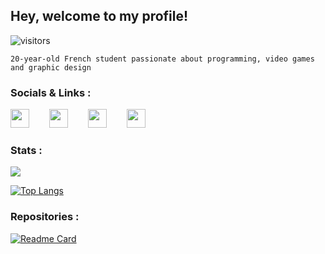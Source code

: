 
 ## Hey, welcome to my profile!
![visitors](https://visitor-badge.glitch.me/badge?page_id=${LudovicDEBEVER})
```
20-year-old French student passionate about programming, video games and graphic design
```

 ### Socials & Links :

 [<img src="https://i.imgur.com/EyHOmqX.png" width="30" height="30"/>](https://twitter.com/rl_syx)   [<img src="https://i.imgur.com/9wHNaD9.png" width="30" height="30"/>](https://mail.google.com/mail/u/1/#inbox?compose=GTvVlcRzCbgzcRSDGJhJfvfpFKbjgMrwTrlxmjKRwhnKggQPTZDzWWfVNKMVtjrMJDDpMXlgfLxvW)   [<img src="https://i.imgur.com/k3qG9Qm.png" width="30" height="30"/>](https://discordapp.com/users/221908554058170368/)   [<img src="https://i.imgur.com/iDnvhM2.png" width="30" height="30"/>](https://dev.ludovicdebever.site)
### Stats :
![](https://github-readme-stats.vercel.app/api?username=LudovicDEBEVER&show_icons=true&theme=tokyonight&hide_title=true)

[![Top Langs](https://github-readme-stats.vercel.app/api/top-langs/?username=LudovicDEBEVER&theme=tokyonight&layout=default&card_width=495)](https://github.com/LudovicDEBEVER/LudovicDEBEVER)


### Repositories : 

[![Readme Card](https://github-readme-stats.vercel.app/api/pin/?username=LudovicDEBEVER&repo=Weakfish&theme=tokyonight&card_width=400)](https://github.com/LudovicDEBEVER/Weakfish)

